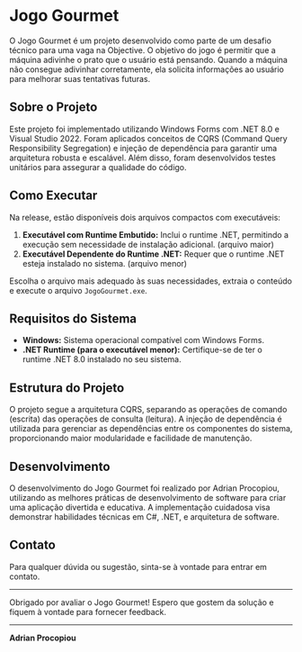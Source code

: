 # Jogo Gourmet

O Jogo Gourmet é um projeto desenvolvido como parte de um desafio técnico para uma vaga na Objective. O objetivo do jogo é permitir que a máquina adivinhe o prato que o usuário está pensando. Quando a máquina não consegue adivinhar corretamente, ela solicita informações ao usuário para melhorar suas tentativas futuras.

## Sobre o Projeto

Este projeto foi implementado utilizando Windows Forms com .NET 8.0 e Visual Studio 2022. Foram aplicados conceitos de CQRS (Command Query Responsibility Segregation) e injeção de dependência para garantir uma arquitetura robusta e escalável. Além disso, foram desenvolvidos testes unitários para assegurar a qualidade do código.

## Como Executar

Na release, estão disponíveis dois arquivos compactos com executáveis:
1. **Executável com Runtime Embutido:** Inclui o runtime .NET, permitindo a execução sem necessidade de instalação adicional. (arquivo maior)
2. **Executável Dependente do Runtime .NET:** Requer que o runtime .NET esteja instalado no sistema. (arquivo menor)

Escolha o arquivo mais adequado às suas necessidades, extraia o conteúdo e execute o arquivo `JogoGourmet.exe`.

## Requisitos do Sistema

- **Windows:** Sistema operacional compatível com Windows Forms.
- **.NET Runtime (para o executável menor):** Certifique-se de ter o runtime .NET 8.0 instalado no seu sistema.

## Estrutura do Projeto

O projeto segue a arquitetura CQRS, separando as operações de comando (escrita) das operações de consulta (leitura). A injeção de dependência é utilizada para gerenciar as dependências entre os componentes do sistema, proporcionando maior modularidade e facilidade de manutenção.

## Desenvolvimento

O desenvolvimento do Jogo Gourmet foi realizado por Adrian Procopiou, utilizando as melhores práticas de desenvolvimento de software para criar uma aplicação divertida e educativa. A implementação cuidadosa visa demonstrar habilidades técnicas em C#, .NET, e arquitetura de software.

## Contato

Para qualquer dúvida ou sugestão, sinta-se à vontade para entrar em contato.

---

Obrigado por avaliar o Jogo Gourmet! Espero que gostem da solução e fiquem à vontade para fornecer feedback.

---

**Adrian Procopiou**
